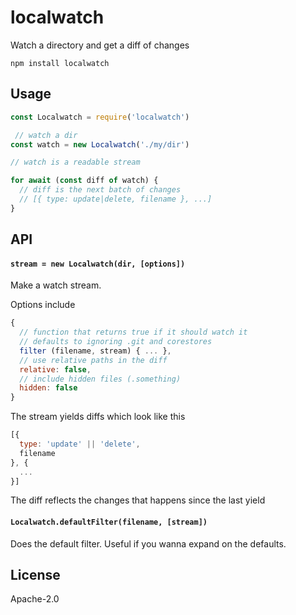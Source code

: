 # localwatch

Watch a directory and get a diff of changes

```
npm install localwatch
```

## Usage

``` js
const Localwatch = require('localwatch')

 // watch a dir
const watch = new Localwatch('./my/dir')

// watch is a readable stream

for await (const diff of watch) {
  // diff is the next batch of changes
  // [{ type: update|delete, filename }, ...]
}
```

## API

#### `stream = new Localwatch(dir, [options])`

Make a watch stream.

Options include

```js
{
  // function that returns true if it should watch it
  // defaults to ignoring .git and corestores
  filter (filename, stream) { ... },
  // use relative paths in the diff
  relative: false,
  // include hidden files (.something)
  hidden: false
}
```

The stream yields diffs which look like this

```js
[{
  type: 'update' || 'delete',
  filename
}, {
  ...
}]
```

The diff reflects the changes that happens since the last yield

#### `Localwatch.defaultFilter(filename, [stream])`

Does the default filter. Useful if you wanna expand on the defaults.

## License

Apache-2.0
